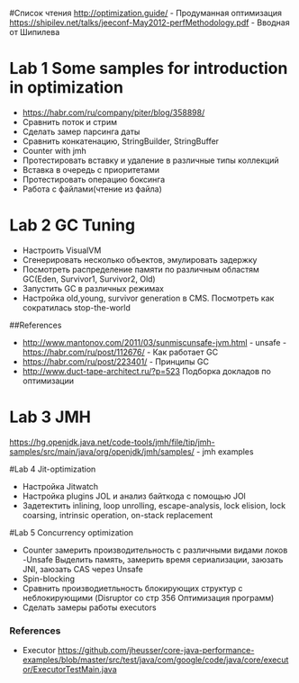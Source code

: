 #Список чтения
http://optimization.guide/ - Продуманная оптимизация
https://shipilev.net/talks/jeeconf-May2012-perfMethodology.pdf - Вводная от Шипилева

# Lab 1 Some samples for introduction in optimization
- https://habr.com/ru/company/piter/blog/358898/
- Сравнить поток и стрим
- Сделать замер парсинга даты
- Сравнить конкатенацию, StringBuilder, StringBuffer
- Counter with jmh
- Протестировать вставку и удаление в различные типы коллекций
- Вставка в очередь с приоритетами
- Протестировать операцию боксинга
- Работа с файлами(чтение из файла)



# Lab 2 GC Tuning

- Настроить VisualVM
- Сгенерировать несколько объектов, эмулировать задержку    
- Посмотреть распределение памяти по различным областям GC(Eden, Survivor1, Survivor2, Old)
- Запустить GC в различных режимах
 - Настройка old,young, survivor generation в CMS. Посмотреть как сократилась stop-the-world

##References
 - http://www.mantonov.com/2011/03/sunmiscunsafe-jvm.html - unsafe
 -https://habr.com/ru/post/112676/  - Как работает GC
 - https://habr.com/ru/post/223401/  - Принципы GC
 - http://www.duct-tape-architect.ru/?p=523 Подборка докладов по оптимизации

# Lab 3 JMH

https://hg.openjdk.java.net/code-tools/jmh/file/tip/jmh-samples/src/main/java/org/openjdk/jmh/samples/ - jmh examples


#Lab 4 Jit-optimization

- Настройка Jitwatch
- Настройка plugins JOL и анализ байткода с помощью JOl
- Задетектить inlining, loop unrolling, escape-analysis, lock elision, 
 lock coarsing, intrinsic operation, on-stack replacement

#Lab 5 Concurrency optimization

- Counter замерить производительность с различными видами локов
-Unsafe  Выделить память, замерить время сериализации, заюзать JNI, заюзать CAS через Unsafe
 - Spin-blocking
  - Сравнить производиетльность блокирующих структур с неблокирующими (Disruptor со стр 356 Оптимизация программ)
  - Сделать замеры работы executors
  
 ### References
- Executor https://github.com/jheusser/core-java-performance-examples/blob/master/src/test/java/com/google/code/java/core/executor/ExecutorTestMain.java 
 